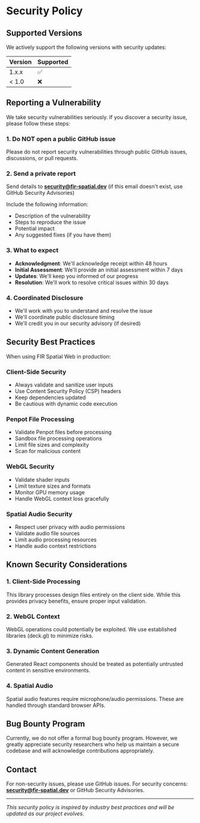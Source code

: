 # Security Policy

## Supported Versions

We actively support the following versions with security updates:

| Version | Supported          |
| ------- | ------------------ |
| 1.x.x   | :white_check_mark: |
| < 1.0   | :x:                |

## Reporting a Vulnerability

We take security vulnerabilities seriously. If you discover a security issue, please follow these steps:

### 1. Do NOT open a public GitHub issue

Please do not report security vulnerabilities through public GitHub issues, discussions, or pull requests.

### 2. Send a private report

Send details to **security@fir-spatial.dev** (if this email doesn't exist, use GitHub Security Advisories)

Include the following information:
- Description of the vulnerability
- Steps to reproduce the issue
- Potential impact
- Any suggested fixes (if you have them)

### 3. What to expect

- **Acknowledgment**: We'll acknowledge receipt within 48 hours
- **Initial Assessment**: We'll provide an initial assessment within 7 days
- **Updates**: We'll keep you informed of our progress
- **Resolution**: We'll work to resolve critical issues within 30 days

### 4. Coordinated Disclosure

- We'll work with you to understand and resolve the issue
- We'll coordinate public disclosure timing
- We'll credit you in our security advisory (if desired)

## Security Best Practices

When using FIR Spatial Web in production:

### Client-Side Security
- Always validate and sanitize user inputs
- Use Content Security Policy (CSP) headers
- Keep dependencies updated
- Be cautious with dynamic code execution

### Penpot File Processing
- Validate Penpot files before processing
- Sandbox file processing operations
- Limit file sizes and complexity
- Scan for malicious content

### WebGL Security
- Validate shader inputs
- Limit texture sizes and formats
- Monitor GPU memory usage
- Handle WebGL context loss gracefully

### Spatial Audio Security
- Respect user privacy with audio permissions
- Validate audio file sources
- Limit audio processing resources
- Handle audio context restrictions

## Known Security Considerations

### 1. Client-Side Processing
This library processes design files entirely on the client side. While this provides privacy benefits, ensure proper input validation.

### 2. WebGL Context
WebGL operations could potentially be exploited. We use established libraries (deck.gl) to minimize risks.

### 3. Dynamic Content Generation
Generated React components should be treated as potentially untrusted content in sensitive environments.

### 4. Spatial Audio
Spatial audio features require microphone/audio permissions. These are handled through standard browser APIs.

## Bug Bounty Program

Currently, we do not offer a formal bug bounty program. However, we greatly appreciate security researchers who help us maintain a secure codebase and will acknowledge contributions appropriately.

## Contact

For non-security issues, please use GitHub issues.
For security concerns: **security@fir-spatial.dev** or GitHub Security Advisories.

---

*This security policy is inspired by industry best practices and will be updated as our project evolves.*